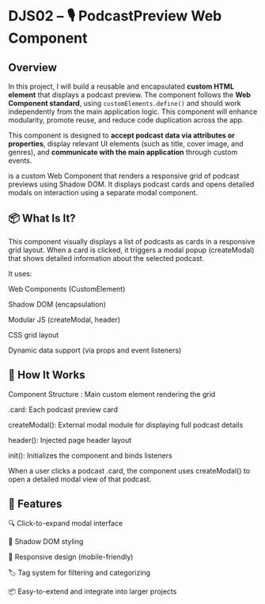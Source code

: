 # DJS02 – 🎙️ PodcastPreview Web Component

## Overview

In this project, I will build a reusable and encapsulated **custom HTML element** that displays a podcast preview. The component follows the **Web Component standard**, using `customElements.define()` and should work independently from the main application logic. This component will enhance modularity, promote reuse, and reduce code duplication across the app.

This component is designed to **accept podcast data via attributes or properties**, display relevant UI elements (such as title, cover image, and genres), and **communicate with the main application** through custom events.

<mypodcast-preview> is a custom Web Component that renders a responsive grid of podcast previews using Shadow DOM. It displays podcast cards and opens detailed modals on interaction using a separate modal component.

## 📦 What Is It?
This component visually displays a list of podcasts as cards in a responsive grid layout. When a card is clicked, it triggers a modal popup (createModal) that shows detailed information about the selected podcast.

It uses:

Web Components (CustomElement)

Shadow DOM (encapsulation)

Modular JS (createModal, header)

CSS grid layout

Dynamic data support (via props and event listeners)


## 🚀 How It Works
Component Structure
<mypodcast-preview>: Main custom element rendering the grid

.card: Each podcast preview card

createModal(): External modal module for displaying full podcast details

header(): Injected page header layout

init(): Initializes the component and binds listeners

When a user clicks a podcast .card, the component uses createModal() to open a detailed modal view of that podcast.

## 🧪 Features
🔍 Click-to-expand modal interface

🎨 Shadow DOM styling

📱 Responsive design (mobile-friendly)

🏷️ Tag system for filtering and categorizing

📦 Easy-to-extend and integrate into larger projects


